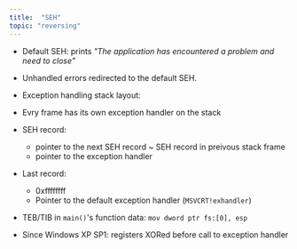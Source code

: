 ```yaml
---
title:  "SEH"
topic: "reversing"
---
```

* Default SEH: prints *"The application has encountered a problem and need to close"*
* Unhandled errors redirected to the default SEH.
* Exception handling stack layout:

* Evry frame has its own exception handler on the stack
* SEH record:
  - pointer to the next SEH record ~ SEH record in preivous stack frame
  - pointer to the exception handler
* Last record:
  - 0xffffffff
  - Pointer to the default exception handler (`MSVCRT!exhandler`)
* TEB/TIB in `main()`'s function data: `mov dword ptr fs:[0], esp`
* Since Windows XP SP1: registers XORed before call to exception handler
